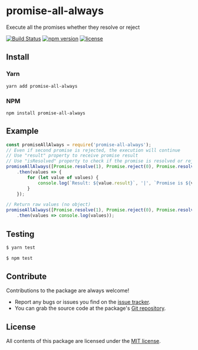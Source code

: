 # promise-all-always
Execute all the promises whether they resolve or reject

[![Build Status](https://travis-ci.org/OsoianMarcel//promise-all-always.svg?branch=master)](https://travis-ci.org/OsoianMarcel/promise-all-always)
[![npm version](https://img.shields.io/npm/v/react.svg?style=flat)](https://www.npmjs.com/package/promise-all-always)
[![license](https://img.shields.io/github/license/mashape/apistatus.svg)](https://github.com/OsoianMarcel/promise-all-always/blob/master/LICENSE)

## Install

### Yarn
```
yarn add promise-all-always
```

### NPM
```
npm install promise-all-always
```

## Example
```js
const promiseAllAlways = require('promise-all-always');
// Even if second promise is rejected, the execution will continue
// Use "result" property to receive promise result
// Use "isResolved" property to check if the promise is resolved or rejected
promiseAllAlways([Promise.resolve(1), Promise.reject(0), Promise.resolve('done')])
	.then(values => {
		for (let value of values) {
			console.log(`Result: ${value.result}`, '|', `Promise is ${value.isResolved ? 'resolved' : 'rejected'}`);
		}
	});

// Return raw values (no object)
promiseAllAlways([Promise.resolve(1), Promise.reject(0), Promise.resolve('done')], {rawResult: true})
	.then(values => console.log(values));
```

## Testing

```bash
$ yarn test
```

```bash
$ npm test
```

## Contribute

Contributions to the package are always welcome!

* Report any bugs or issues you find on the [issue tracker].
* You can grab the source code at the package's [Git repository].


## License

All contents of this package are licensed under the [MIT license].

[issue tracker]: https://github.com/OsoianMarcel/promise-all-always/issues
[Git repository]: https://github.com/OsoianMarcel/promise-all-always
[MIT license]: LICENSE
